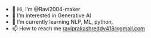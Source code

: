 - 👋 Hi, I’m @Ravi2004-maker
- 👀 I’m interested in Generative AI
- 🌱 I’m currently learning NLP, ML, python, 
- 📫 How to reach me raviprakashreddy418@gmail.com


<!---
Ravi2004-maker/Ravi2004-maker is a ✨ special ✨ repository because its `README.md` (this file) appears on your GitHub profile.
You can click the Preview link to take a look at your changes.
--->
